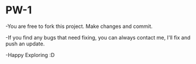 # PW-1

-You are free to fork this project. Make changes and commit.

-If you find any bugs that need fixing, you can always contact me, I'll fix and push an update.

-Happy Exploring :D